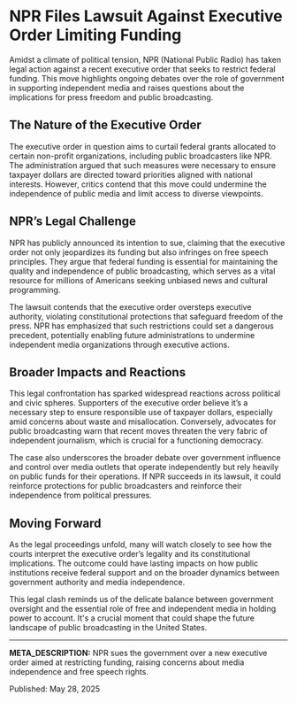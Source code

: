# NPR Files Lawsuit Against Executive Order Limiting Funding

Amidst a climate of political tension, NPR (National Public Radio) has taken legal action against a recent executive order that seeks to restrict federal funding. This move highlights ongoing debates over the role of government in supporting independent media and raises questions about the implications for press freedom and public broadcasting.

## The Nature of the Executive Order

The executive order in question aims to curtail federal grants allocated to certain non-profit organizations, including public broadcasters like NPR. The administration argued that such measures were necessary to ensure taxpayer dollars are directed toward priorities aligned with national interests. However, critics contend that this move could undermine the independence of public media and limit access to diverse viewpoints.

## NPR’s Legal Challenge

NPR has publicly announced its intention to sue, claiming that the executive order not only jeopardizes its funding but also infringes on free speech principles. They argue that federal funding is essential for maintaining the quality and independence of public broadcasting, which serves as a vital resource for millions of Americans seeking unbiased news and cultural programming.

The lawsuit contends that the executive order oversteps executive authority, violating constitutional protections that safeguard freedom of the press. NPR has emphasized that such restrictions could set a dangerous precedent, potentially enabling future administrations to undermine independent media organizations through executive actions.

## Broader Impacts and Reactions

This legal confrontation has sparked widespread reactions across political and civic spheres. Supporters of the executive order believe it’s a necessary step to ensure responsible use of taxpayer dollars, especially amid concerns about waste and misallocation. Conversely, advocates for public broadcasting warn that recent moves threaten the very fabric of independent journalism, which is crucial for a functioning democracy.

The case also underscores the broader debate over government influence and control over media outlets that operate independently but rely heavily on public funds for their operations. If NPR succeeds in its lawsuit, it could reinforce protections for public broadcasters and reinforce their independence from political pressures.

## Moving Forward

As the legal proceedings unfold, many will watch closely to see how the courts interpret the executive order’s legality and its constitutional implications. The outcome could have lasting impacts on how public institutions receive federal support and on the broader dynamics between government authority and media independence.

This legal clash reminds us of the delicate balance between government oversight and the essential role of free and independent media in holding power to account. It's a crucial moment that could shape the future landscape of public broadcasting in the United States.

---

**META_DESCRIPTION:** NPR sues the government over a new executive order aimed at restricting funding, raising concerns about media independence and free speech rights.

Published: May 28, 2025
